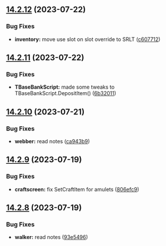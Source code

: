 ## [14.2.12](https://github.com/Torwent/WaspLib/compare/v14.2.11...v14.2.12) (2023-07-22)


### Bug Fixes

* **inventory:** move use slot on slot override to SRLT ([c607712](https://github.com/Torwent/WaspLib/commit/c6077120680950b41c203a5241fe370551b20a1e))



## [14.2.11](https://github.com/Torwent/WaspLib/compare/v14.2.10...v14.2.11) (2023-07-22)


### Bug Fixes

* **TBaseBankScript:** made some tweaks to TBaseBankScript.DepositItem() ([6b32011](https://github.com/Torwent/WaspLib/commit/6b32011309c8a906bb8697ec143a24df56de6cb8))



## [14.2.10](https://github.com/Torwent/WaspLib/compare/v14.2.9...v14.2.10) (2023-07-21)


### Bug Fixes

* **webber:** read notes ([ca943b9](https://github.com/Torwent/WaspLib/commit/ca943b92fb13e45df148c828e4aa5b89e9d9a0c7))



## [14.2.9](https://github.com/Torwent/WaspLib/compare/v14.2.8...v14.2.9) (2023-07-19)


### Bug Fixes

* **craftscreen:** fix SetCraftItem for amulets ([806efc9](https://github.com/Torwent/WaspLib/commit/806efc9e65e356a102bd13928a093cd11c6587e9))



## [14.2.8](https://github.com/Torwent/WaspLib/compare/v14.2.7...v14.2.8) (2023-07-19)


### Bug Fixes

* **walker:** read notes ([93e5496](https://github.com/Torwent/WaspLib/commit/93e549642d0cab5373ef2b927126362cf9a306d2))




